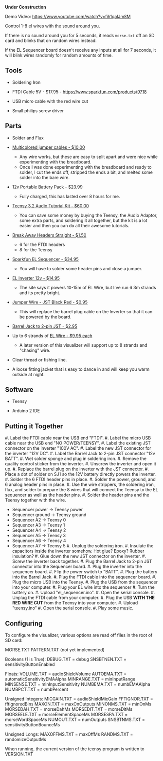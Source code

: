 **Under Construction**

Demo Video: https://www.youtube.com/watch?v=fih1qalJm8M

Control 1-8 el wires with the sound around you.

If there is no sound around you for 5 seconds, it reads `morse.txt` off an SD card and blinks that on random wires instead.

If the EL Sequencer board doesn't receive any inputs at all for 7 seconds, it will blink wires randomly for random amounts of time.


Tools
-----

- Soldering Iron

- FTDI Cable 5V - $17.95 - https://www.sparkfun.com/products/9718

- USB micro cable with the red wire cut

- Small philips screw driver


Parts
-----

- Solder and Flux

- [Multicolored jumper cables - $10.00](https://amzn.com/B00M5WLZDW)
  - Any wire works, but these are easy to split apart and were nice while experimenting with the breadboard.
  - Once I was done experimenting with the breadboard and ready to solder, I cut the ends off, stripped the ends a bit, and melted some solder into the bare wire.

- [12v Portable Battery Pack - $23.99](http://smile.amazon.com/dp/B00MHNQIR2)
  - Fully charged, this has lasted over 8 hours for me.

- [Teensy 3.2 Audio Tutorial Kit - $60.00](https://www.pjrc.com/store/audio_tutorial_kit.html)
  - You can save some money by buying the Teensy, the Audio Adaptor, some extra parts, and soldering it all together, but the kit is a lot easier and then you can do all their awesome tutorials.

- [Break Away Headers Straight - $1.50](https://www.sparkfun.com/products/116)
  - 6 for the FTDI headers
  - 8 for the Teensy

- [Sparkfun EL Sequencer - $34.95](https://www.sparkfun.com/products/12781)
  - You will have to solder some header pins and close a jumper.

- [EL Inverter 12v - $14.95](https://www.sparkfun.com/products/10469)
  - The site says it powers 10-15m of EL Wire, but I've run 6 3m strands and its pretty bright.

- [Jumper Wire - JST Black Red - $0.95](https://www.sparkfun.com/products/8670)
  - This will replace the barrel plug cable on the Inverter so that it can be powered by the board.

- [Barrel Jack to 2-pin JST - $2.95](https://www.sparkfun.com/products/8734)

- Up to 6 strands of [EL Wire - $9.95 each](https://www.sparkfun.com/products/10200)
  - A later version of this visualizer will support up to 8 strands and "chasing" wire.

- Clear thread or fishing line.

- A loose fitting jacket that is easy to dance in and will keep you warm outside at night.


Software
--------

- Teensy

- Arduino 2 IDE


Putting it Together
-------------------

#. Label the FTDI cable near the USB end "FTDI".
#. Label the micro USB cable near the USB end "NO POWER/TEENSY".
#. Label the existing JST connector on the inverter "100V AC".
#. Label the new JST connector for the inverter "12V DC".
#. Label the Barrel Jack to 2-pin JST connector "12v BATT".
#. Wet solder sponge and plug in soldering iron.
#. Remove the quality control sticker from the inverter.
#. Unscrew the inverter and open it up.
#. Replace the barrel plug on the inverter with the JST connector.
#. Place a dot of solder on SJ1 so the 12V battery directly powers the inverter.
#. Solder the 6 FTDI header pins in place.
#. Solder the power, ground, and 6 analog header pins in place.
#. Use the wire strippers, the soldering iron, flux, and solder to prepare the 8 wires that will connect the Teensy to the EL sequencer as well as the header pins.
#. Solder the header pins and the Teensy together with the wire.
  - Sequencer power -> Teensy power
  - Sequencer ground -> Teensy ground
  - Sequencer A2 -> Teensy 0
  - Sequencer A3 -> Teensy 1
  - Sequencer A4 -> Teensy 2
  - Sequencer A5 -> Teensy 3
  - Sequencer A6 -> Teensy 4
  - Sequencer A7 -> Teensy 5
#. Unplug the soldering iron.
#. Insulate the capacitors inside the inverter somehow. Hot glue? Epoxy? Rubber insulation?
#. Glue down the new JST connector on the inverter.
#. Screw the inverter back together.
#. Plug the Barrel Jack to 2-pin JST connector into the Sequencer board.
#. Plug the inverter into the sequencer board.
#. Flip the power switch to "BATT".
#. Plug the battery into the Barrel Jack.
#. Plug the FTDI cable into the sequencer board.
#. Plug the micro USB into the Teensy.
#. Plug the USB from the sequencer into your computer.
#. Plug your EL wire into the sequencer
#. Turn the battery on.
#. Upload "el_sequencer.ino".
#. Open the serial console.
#. Unplug the FTDI cable from your computer.
#. Plug the USB **WITH THE RED WIRE CUT** from the Teensy into your computer.
#. Upload "teensy.ino"
#. Open the serial console.
#. Play some music.


Configuring
-----------

To configure the visualizer, various options are read off files in the root of SD card:

  MORSE.TXT
  PATTERN.TXT (not yet implemented)

  Booleans (1 is True):
    DEBUG.TXT = debug
    SNSBTNEN.TXT = sensitivityButtonEnabled

  Floats:
    VOLUME.TXT = audioShieldVolume
    AUTOEMA.TXT = automaticSensitivityEMAAlpha
    MINRANGE.TXT = minInputRange
    MINSENSE.TXT = minInputSensitivity
    NUMBEMA.TXT = numbEMAAlpha
    NUMBPCT.TXT = numbPercent

  Unsigned Integers:
    MICGAIN.TXT = audioShieldMicGain
    FFTIGNOR.TXT = fftIgnoredBins
    MAXON.TXT = maxOnOutputs
    MINONMS.TXT = minOnMs
    MORSEDAH.TXT = morseDahMs
    MORSEDIT.TXT = morseDitMs
    MORSEELE.TXT = morseElementSpaceMs
    MORSESPA.TXT = morseWordSpaceMs
    NUMOUT.TXT = numOutputs
    SNSBTNMS.TXT = sensitivityButtonBounceMs

  Unsigned Longs:
    MAXOFFMS.TXT = maxOffMs
    RANDMS.TXT = randomizeOutputMs

When running, the current version of the teensy program is written to VERSION.TXT

